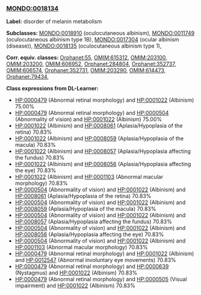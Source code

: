 
### [MONDO:0018134](http://purl.obolibrary.org/obo/MONDO_0018134)
**Label:** disorder of melanin metabolism

**Subclasses:** [MONDO:0018910](http://purl.obolibrary.org/obo/MONDO_0018910) (oculocutaneous albinism), [MONDO:0011749](http://purl.obolibrary.org/obo/MONDO_0011749) (oculocutaneous albinism type 1B), [MONDO:0017304](http://purl.obolibrary.org/obo/MONDO_0017304) (ocular albinism (disease)), [MONDO:0018135](http://purl.obolibrary.org/obo/MONDO_0018135) (oculocutaneous albinism type 1), 

**Corr. equiv. classes:** [Orphanet:55](http://www.orpha.net/ORDO/Orphanet_55), [OMIM:615312](http://purl.obolibrary.org/obo/OMIM_615312), [OMIM:203100](http://purl.obolibrary.org/obo/OMIM_203100), [OMIM:203200](http://purl.obolibrary.org/obo/OMIM_203200), [OMIM:606952](http://purl.obolibrary.org/obo/OMIM_606952), [Orphanet:284804](http://www.orpha.net/ORDO/Orphanet_284804), [Orphanet:352737](http://www.orpha.net/ORDO/Orphanet_352737), [OMIM:606574](http://purl.obolibrary.org/obo/OMIM_606574), [Orphanet:352731](http://www.orpha.net/ORDO/Orphanet_352731), [OMIM:203290](http://purl.obolibrary.org/obo/OMIM_203290), [OMIM:614473](http://purl.obolibrary.org/obo/OMIM_614473), [Orphanet:79434](http://www.orpha.net/ORDO/Orphanet_79434), 

**Class expressions from DL-Learner:**

- [HP:0000479](http://purl.obolibrary.org/obo/HP_0000479) (Abnormal retinal morphology) and [HP:0001022](http://purl.obolibrary.org/obo/HP_0001022) (Albinism) 75.00%
- [HP:0000479](http://purl.obolibrary.org/obo/HP_0000479) (Abnormal retinal morphology) and [HP:0000504](http://purl.obolibrary.org/obo/HP_0000504) (Abnormality of vision) and [HP:0001022](http://purl.obolibrary.org/obo/HP_0001022) (Albinism) 75.00%
- [HP:0001022](http://purl.obolibrary.org/obo/HP_0001022) (Albinism) and [HP:0008061](http://purl.obolibrary.org/obo/HP_0008061) (Aplasia/Hypoplasia of the retina) 70.83%
- [HP:0001022](http://purl.obolibrary.org/obo/HP_0001022) (Albinism) and [HP:0008059](http://purl.obolibrary.org/obo/HP_0008059) (Aplasia/Hypoplasia of the macula) 70.83%
- [HP:0001022](http://purl.obolibrary.org/obo/HP_0001022) (Albinism) and [HP:0008057](http://purl.obolibrary.org/obo/HP_0008057) (Aplasia/Hypoplasia affecting the fundus) 70.83%
- [HP:0001022](http://purl.obolibrary.org/obo/HP_0001022) (Albinism) and [HP:0008056](http://purl.obolibrary.org/obo/HP_0008056) (Aplasia/Hypoplasia affecting the eye) 70.83%
- [HP:0001022](http://purl.obolibrary.org/obo/HP_0001022) (Albinism) and [HP:0001103](http://purl.obolibrary.org/obo/HP_0001103) (Abnormal macular morphology) 70.83%
- [HP:0000504](http://purl.obolibrary.org/obo/HP_0000504) (Abnormality of vision) and [HP:0001022](http://purl.obolibrary.org/obo/HP_0001022) (Albinism) and [HP:0008061](http://purl.obolibrary.org/obo/HP_0008061) (Aplasia/Hypoplasia of the retina) 70.83%
- [HP:0000504](http://purl.obolibrary.org/obo/HP_0000504) (Abnormality of vision) and [HP:0001022](http://purl.obolibrary.org/obo/HP_0001022) (Albinism) and [HP:0008059](http://purl.obolibrary.org/obo/HP_0008059) (Aplasia/Hypoplasia of the macula) 70.83%
- [HP:0000504](http://purl.obolibrary.org/obo/HP_0000504) (Abnormality of vision) and [HP:0001022](http://purl.obolibrary.org/obo/HP_0001022) (Albinism) and [HP:0008057](http://purl.obolibrary.org/obo/HP_0008057) (Aplasia/Hypoplasia affecting the fundus) 70.83%
- [HP:0000504](http://purl.obolibrary.org/obo/HP_0000504) (Abnormality of vision) and [HP:0001022](http://purl.obolibrary.org/obo/HP_0001022) (Albinism) and [HP:0008056](http://purl.obolibrary.org/obo/HP_0008056) (Aplasia/Hypoplasia affecting the eye) 70.83%
- [HP:0000504](http://purl.obolibrary.org/obo/HP_0000504) (Abnormality of vision) and [HP:0001022](http://purl.obolibrary.org/obo/HP_0001022) (Albinism) and [HP:0001103](http://purl.obolibrary.org/obo/HP_0001103) (Abnormal macular morphology) 70.83%
- [HP:0000479](http://purl.obolibrary.org/obo/HP_0000479) (Abnormal retinal morphology) and [HP:0001022](http://purl.obolibrary.org/obo/HP_0001022) (Albinism) and [HP:0012547](http://purl.obolibrary.org/obo/HP_0012547) (Abnormal involuntary eye movements) 70.83%
- [HP:0000479](http://purl.obolibrary.org/obo/HP_0000479) (Abnormal retinal morphology) and [HP:0000639](http://purl.obolibrary.org/obo/HP_0000639) (Nystagmus) and [HP:0001022](http://purl.obolibrary.org/obo/HP_0001022) (Albinism) 70.83%
- [HP:0000479](http://purl.obolibrary.org/obo/HP_0000479) (Abnormal retinal morphology) and [HP:0000505](http://purl.obolibrary.org/obo/HP_0000505) (Visual impairment) and [HP:0001022](http://purl.obolibrary.org/obo/HP_0001022) (Albinism) 70.83%


